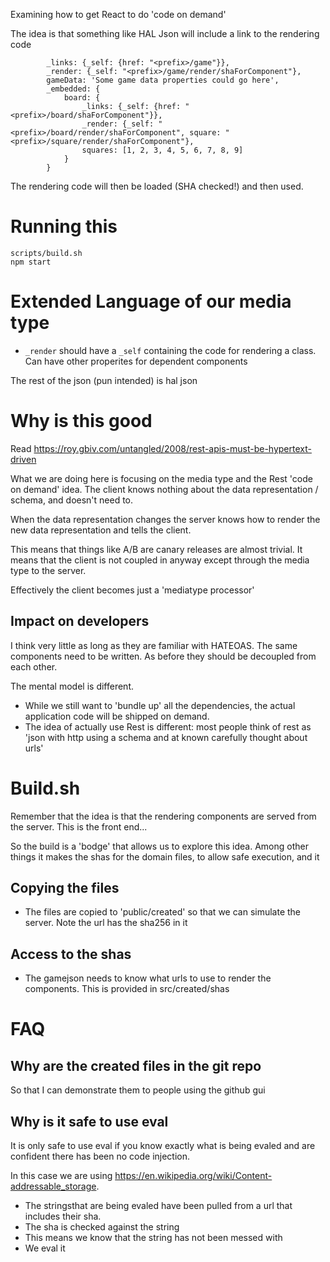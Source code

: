 Examining how to get React to do 'code on demand'

The idea is that something like HAL Json will include a link to the rendering code


``` {
        _links: {_self: {href: "<prefix>/game"}},
        _render: {_self: "<prefix>/game/render/shaForComponent"},
        gameData: 'Some game data properties could go here',
        _embedded: {
            board: {
                _links: {_self: {href: "<prefix>/board/shaForComponent"}},
                _render: {_self: "<prefix>/board/render/shaForComponent", square: "<prefix>/square/render/shaForComponent"},
                squares: [1, 2, 3, 4, 5, 6, 7, 8, 9]
            }
        }
```
The  rendering code will then be loaded (SHA checked!) and then used.

# Running this
```
scripts/build.sh 
npm start
```

# Extended Language of our media type 

* `_render` should have a `_self` containing the code for rendering a class. Can have other properites for dependent components

The rest of the json (pun intended) is hal json

# Why is this good
Read https://roy.gbiv.com/untangled/2008/rest-apis-must-be-hypertext-driven

What we are doing here is focusing on the media type and the Rest 'code on demand' idea. 
The client knows nothing about the data representation / schema, and doesn't need to.

When the data representation changes the server knows how to render the new data representation and tells the client.

This means that things like A/B are canary releases are almost trivial. It means that the client is not coupled in
anyway except through the media type to the server.

Effectively the client becomes just a 'mediatype processor'

## Impact on developers
I think very little as long as they are familiar with HATEOAS. The same components need to be written. 
As before they should be decoupled from each other.

The mental model is different.
 * While we still want to 'bundle up' all the dependencies, the actual application code
will be shipped on demand.
* The idea of actually use Rest is different: most people think of rest as 'json with http using a schema and at known carefully thought about urls' 

# Build.sh
Remember that the idea is that the rendering components are served from the server. This is the front end...

So the build is a 'bodge' that allows us to explore this idea. 
Among other things it makes the shas for the domain files, to allow safe execution, and it  


## Copying the files
* The files are copied to 'public/created' so that we can simulate the server. Note the url has the sha256 in it

## Access to the shas
* The gamejson needs to know what urls to use to render the components. This is provided in src/created/shas

# FAQ

## Why are the created files in the git repo
So that I can demonstrate them to people using the github gui

## Why is it safe to use eval
It is only safe to use eval if you know exactly what is being evaled and are confident there has been no code injection.

In this case we are using https://en.wikipedia.org/wiki/Content-addressable_storage. 
* The stringsthat are being evaled have been pulled from a url that includes their sha. 
* The sha is checked against the string
* This means we know that the string has not been messed with
* We eval it

